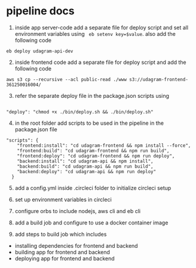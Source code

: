 # pipeline docs

1. inside app server-code add a separate file for deploy script and set all environment variables using ` eb setenv key=$value`. also add the following code

```
eb deploy udagram-api-dev
```

2. inside frontend code add a separate file for deploy script and add the following code

```
aws s3 cp --recursive --acl public-read ./www s3://udagram-frontend-361250016004/

```

3. refer the separate deploy file in the package.json scripts using

```

"deploy": "chmod +x ./bin/deploy.sh && ./bin/deploy.sh"

```

4. in the root folder add scripts to be used in the pipeline in the package.json file

```
"scripts": {
    "frontend:install": "cd udagram-frontend && npm install --force",
    "frontend:build": "cd udagram-frontend && npm run build",
    "frontend:deploy": "cd udagram-frontend && npm run deploy",
    "backend:install": "cd udagram-api && npm install",
    "backend:build": "cd udagram-api && npm run build",
    "backend:deploy": "cd udagram-api && npm run deploy"
  }
```

5. add a config.yml inside .circleci folder to initialize circleci setup

6. set up environment variables in circleci

7. configure orbs to include nodejs, aws cli and eb cli

8. add a build job and configure to use a docker container image

9. add steps to build job which includes

- installing dependencies for frontend and backend
- building app for frontend and backend
- deploying app for frontend and backend
